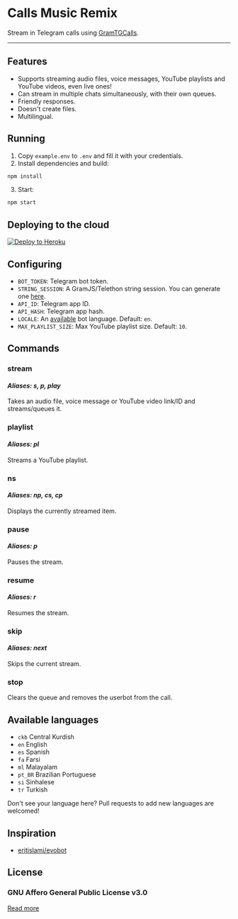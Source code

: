 # Calls Music Remix

Stream in Telegram calls using [GramTGCalls](https://github.com/tgcallsjs/gram-tgcalls).

---

## Features

-   Supports streaming audio files, voice messages, YouTube playlists and YouTube videos, even live ones!
-   Can stream in multiple chats simultaneously, with their own queues.
-   Friendly responses.
-   Doesn't create files.
-   Multilingual.

## Running

1. Copy `example.env` to `.env` and fill it with your credentials.
2. Install dependencies and build:

```bash
npm install
```

3. Start:

```bash
npm start
```

## Deploying to the cloud

[![Deploy to Heroku](https://www.herokucdn.com/deploy/button.svg)](https://heroku.com/deploy?template=https://github.com/callsmusic/CallsMusicRemix)

## Configuring

- `BOT_TOKEN`: Telegram bot token.
- `STRING_SESSION`: A GramJS/Telethon string session. You can generate one [here](https://rojserbest.github.io/bssg).
- `API_ID`: Telegram app ID.
- `API_HASH`: Telegram app hash.
- `LOCALE`: An [available](#available-languages) bot language. Default: `en`.
- `MAX_PLAYLIST_SIZE`: Max YouTube playlist size. Default: `10`.

## Commands

### stream

#### _Aliases: s, p, play_

Takes an audio file, voice message or YouTube video link/ID and streams/queues it.

### playlist

#### _Aliases: pl_

Streams a YouTube playlist.

### ns

#### _Aliases: np, cs, cp_

Displays the currently streamed item.

### pause

#### _Aliases: p_

Pauses the stream.

### resume

#### _Aliases: r_

Resumes the stream.

### skip

#### _Aliases: next_

Skips the current stream.

### stop

Clears the queue and removes the userbot from the call.

## Available languages

- `ckb` Central Kurdish
- `en` English
- `es` Spanish
- `fa` Farsi
- `ml` Malayalam
- `pt_BR` Brazilian Portuguese
- `si` Sinhalese
- `tr` Turkish

Don't see your language here? Pull requests to add new languages are welcomed!

## Inspiration

-   [eritislami/evobot](https://github.com/eritislami/evobot)

## License

### GNU Affero General Public License v3.0

[Read more](./LICENSE)
